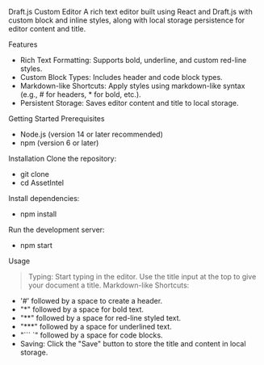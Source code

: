Draft.js Custom Editor
A rich text editor built using React and Draft.js with custom block and inline styles, along with local storage persistence for editor content and title.

Features
- Rich Text Formatting: Supports bold, underline, and custom red-line styles.
- Custom Block Types: Includes header and code block types.
- Markdown-like Shortcuts: Apply styles using markdown-like syntax (e.g., # for headers, * for bold, etc.).
- Persistent Storage: Saves editor content and title to local storage.

Getting Started
Prerequisites
- Node.js (version 14 or later recommended)
- npm (version 6 or later)

Installation
Clone the repository:
- git clone
- cd AssetIntel

Install dependencies:
- npm install

Run the development server:
- npm start

Usage
> Typing: Start typing in the editor. Use the title input at the top to give your document a title.
> Markdown-like Shortcuts:
- '#' followed by a space to create a header.
- "*" followed by a space for bold text.
- "**" followed by a space for red-line styled text.
- "***" followed by a space for underlined text.
- "``` `" followed by a space for code blocks.
- Saving: Click the "Save" button to store the title and content in local storage.
